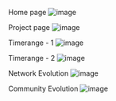 Home page 
![image](https://github.com/NoyShabo/dynamoNet-client/assets/75336643/a2ba22a8-5175-4a35-b71a-0409ac1eda68)

Project page
![image](https://github.com/NoyShabo/dynamoNet-client/assets/75336643/91bb1543-b970-4a51-9a21-2f13b9833926)

Timerange - 1
![image](https://github.com/NoyShabo/dynamoNet-client/assets/75336643/db39bced-402c-4da3-981f-93c0bc875a46)

Timerange - 2
![image](https://github.com/NoyShabo/dynamoNet-client/assets/75336643/891fe938-6bb6-4f5a-a13d-3cf196707118)

Network Evolution 
![image](https://github.com/NoyShabo/dynamoNet-client/assets/75336643/399c2c22-9700-4409-9604-cb8d9100b6d7)

Community Evolution
![image](https://github.com/NoyShabo/dynamoNet-client/assets/75336643/6e1f3691-4a77-4a79-ad8c-b572a571387d)


